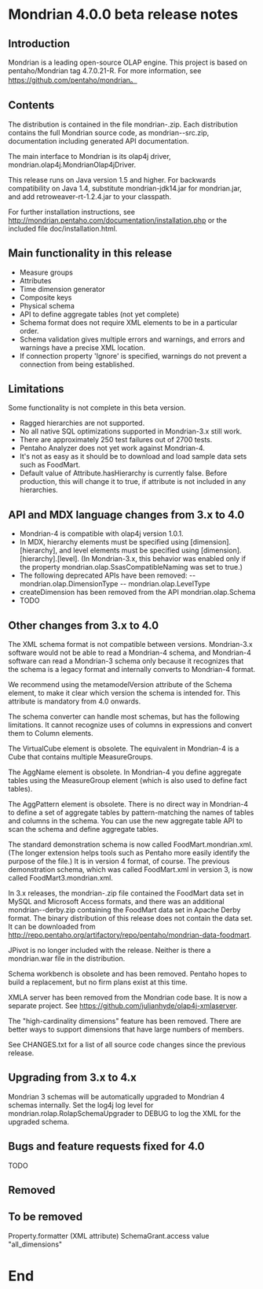 Mondrian 4.0.0 beta release notes
=================================

Introduction
------------

Mondrian is a leading open-source OLAP engine. This project is based on pentaho/Mondrian tag 4.7.0.21-R. For more information, see https://github.com/pentaho/mondrian。

Contents
--------

The distribution is contained in the file mondrian-<version>.zip.
Each distribution contains the full Mondrian source code, as
mondrian-<version>-src.zip, documentation including generated API
documentation.

The main interface to Mondrian is its olap4j driver,
mondrian.olap4j.MondrianOlap4jDriver.

This release runs on Java version 1.5 and higher. For
backwards compatibility on Java 1.4, substitute
mondrian-jdk14.jar for mondrian.jar, and add
retroweaver-rt-1.2.4.jar to your classpath.

For further installation instructions, see
http://mondrian.pentaho.com/documentation/installation.php
or the included file doc/installation.html.

Main functionality in this release
----------------------------------

 - Measure groups
 - Attributes
 - Time dimension generator
 - Composite keys
 - Physical schema
 - API to define aggregate tables (not yet complete)
 - Schema format does not require XML elements to be in a
   particular order.
 - Schema validation gives multiple errors and warnings, and
   errors and warnings have a precise XML location.
 - If connection property 'Ignore' is specified, warnings do not
   prevent a connection from being established.

Limitations
-----------

Some functionality is not complete in this beta version.
 - Ragged hierarchies are not supported.
 - No all native SQL optimizations supported in Mondrian-3.x
   still work.
 - There are approximately 250 test failures out of 2700 tests.
 - Pentaho Analyzer does not yet work against Mondrian-4.
 - It's not as easy as it should be to download and load sample
   data sets such as FoodMart.
 - Default value of Attribute.hasHierarchy is currently false.
   Before production, this will change it to true, if attribute
   is not included in any hierarchies.

API and MDX language changes from 3.x to 4.0
--------------------------------------------

 - Mondrian-4 is compatible with olap4j version 1.0.1.
 - In MDX, hierarchy elements must be specified using
   [dimension].[hierarchy], and level elements must be specified
   using [dimension].[hierarchy].[level]. (In Mondrian-3.x, this
   behavior was enabled only if the property
   mondrian.olap.SsasCompatibleNaming was set to true.)
 - The following deprecated APIs have been removed:
  -- mondrian.olap.DimensionType
  -- mondrian.olap.LevelType
- createDimension has been removed from the API mondrian.olap.Schema
 - TODO

Other changes from 3.x to 4.0
-----------------------------

The XML schema format is not compatible between
versions. Mondrian-3.x software would not be able to read a
Mondrian-4 schema, and Mondrian-4 software can read a Mondrian-3
schema only because it recognizes that the schema is a legacy
format and internally converts to Mondrian-4 format.

We recommend using the metamodelVersion attribute of the Schema
element, to make it clear which version the schema is intended
for. This attribute is mandatory from 4.0 onwards.

The schema converter can handle most schemas, but has the
following limitations. It cannot recognize uses of columns in
expressions and convert them to Column elements.

The VirtualCube element is obsolete. The equivalent in Mondrian-4
is a Cube that contains multiple MeasureGroups.

The AggName element is obsolete. In Mondrian-4 you define
aggregate tables using the MeasureGroup element (which is also
used to define fact tables).

The AggPattern element is obsolete. There is no direct way in
Mondrian-4 to define a set of aggregate tables by
pattern-matching the names of tables and columns in the
schema. You can use the new aggregate table API to scan the
schema and define aggregate tables.

The standard demonstration schema is now called
FoodMart.mondrian.xml.  (The longer extension helps tools such as
Pentaho more easily identify the purpose of the file.)  It is in
version 4 format, of course. The previous demonstration schema,
which was called FoodMart.xml in version 3, is now called
FoodMart3.mondrian.xml.

In 3.x releases, the mondrian-<version>.zip file contained the
FoodMart data set in MySQL and Microsoft Access formats, and
there was an additional mondrian-<version>-derby.zip containing
the FoodMart data set in Apache Derby format. The binary
distribution of this release does not contain the data set. It
can be downloaded from
http://repo.pentaho.org/artifactory/repo/pentaho/mondrian-data-foodmart.

JPivot is no longer included with the release. Neither is there a
mondrian.war file in the distribution.

Schema workbench is obsolete and has been removed. Pentaho hopes
to build a replacement, but no firm plans exist at this time.

XMLA server has been removed from the Mondrian code base. It is
now a separate project. See
https://github.com/julianhyde/olap4j-xmlaserver.

The "high-cardinality dimensions" feature has been removed. There
are better ways to support dimensions that have large numbers of
members.

See CHANGES.txt for a list of all source code changes since the
previous release.

Upgrading from 3.x to 4.x
---------------------------------------
Mondrian 3 schemas will be automatically upgraded to Mondrian 4 
schemas internally.  Set the log4j log level for 
mondrian.rolap.RolapSchemaUpgrader to DEBUG to log the XML for the
upgraded schema.

Bugs and feature requests fixed for 4.0
---------------------------------------
TODO

Removed
-------

To be removed
-------------
Property.formatter (XML attribute)
SchemaGrant.access value "all_dimensions"

# End
